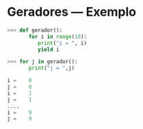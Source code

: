 # Geradores — Exemplo

```python
>>> def gerador():
       for i in range(10):
          print("i = ", i)
          yield i

>>> for j in gerador():
       print("j = ",j)

i =    0
j =    0
i =    1
j =    1
....
i =    9
j =    9

```